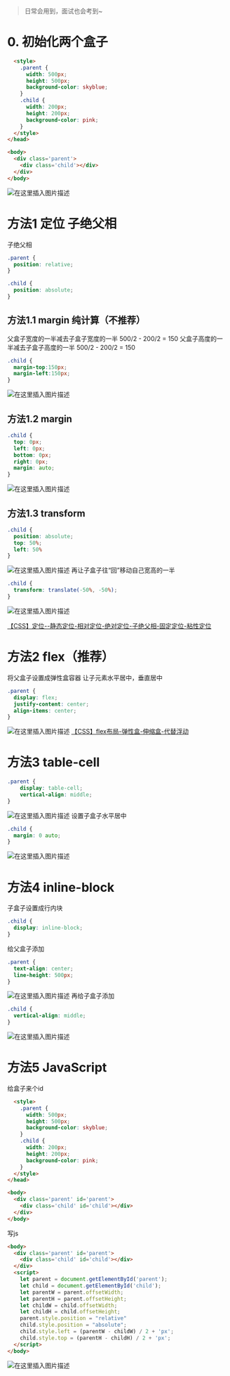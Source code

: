 

> 日常会用到，面试也会考到~

# 0. 初始化两个盒子

```html
  <style>
    .parent {
      width: 500px;
      height: 500px;
      background-color: skyblue;
    }
    .child {
      width: 200px;
      height: 200px;
      background-color: pink;
    }
  </style>
</head>

<body>
  <div class='parent'>
    <div class='child'></div>
  </div>
</body>
```
![在这里插入图片描述](https://p3-juejin.byteimg.com/tos-cn-i-k3u1fbpfcp/36698467c779496f829c9c1ac381f16f~tplv-k3u1fbpfcp-zoom-1.image)


# 方法1 定位 子绝父相
子绝父相

```css
.parent {
  position: relative;
}

.child {
  position: absolute;
}
```

## 方法1.1 margin 纯计算（不推荐）
父盒子宽度的一半减去子盒子宽度的一半 500/2 - 200/2 = 150
父盒子高度的一半减去子盒子高度的一半 500/2 - 200/2 = 150


```css
.child {
  margin-top:150px;
  margin-left:150px;
}
```

![在这里插入图片描述](https://p3-juejin.byteimg.com/tos-cn-i-k3u1fbpfcp/da57eb3604fe4f0a883a07bc289f922e~tplv-k3u1fbpfcp-zoom-1.image)

## 方法1.2 margin
```css
.child {
  top: 0px;
  left: 0px;
  bottom: 0px;
  right: 0px;
  margin: auto;
}
```

![在这里插入图片描述](https://p3-juejin.byteimg.com/tos-cn-i-k3u1fbpfcp/1bc948598da2416fa7e83ef3f2e11e1a~tplv-k3u1fbpfcp-zoom-1.image)

## 方法1.3 transform

```css
.child {
  position: absolute;
  top: 50%;
  left: 50%
}
```

![在这里插入图片描述](https://p3-juejin.byteimg.com/tos-cn-i-k3u1fbpfcp/feefe7f5394a471e975efa31019c95d9~tplv-k3u1fbpfcp-zoom-1.image)
再让子盒子往“回”移动自己宽高的一半

```css
.child {
  transform: translate(-50%, -50%);
}
```
![在这里插入图片描述](https://p3-juejin.byteimg.com/tos-cn-i-k3u1fbpfcp/23ec2399dc4a4d8498d53321a1df2b1c~tplv-k3u1fbpfcp-zoom-1.image)


[【CSS】定位--静态定位-相对定位-绝对定位-子绝父相-固定定位-粘性定位](https://blog.csdn.net/weixin_44972008/article/details/110734680)




# 方法2 flex（推荐）

将父盒子设置成弹性盒容器
让子元素水平居中，垂直居中
```css
.parent {
  display: flex;
  justify-content: center;
  align-items: center;
}
```
![在这里插入图片描述](https://p3-juejin.byteimg.com/tos-cn-i-k3u1fbpfcp/60932bf4960443259bd23dc74a2d3ec3~tplv-k3u1fbpfcp-zoom-1.image)
[【CSS】flex布局-弹性盒-伸缩盒-代替浮动](https://blog.csdn.net/weixin_44972008/article/details/113062920)


# 方法3 table-cell

```css
.parent {
    display: table-cell;
    vertical-align: middle;
}
```
![在这里插入图片描述](https://p3-juejin.byteimg.com/tos-cn-i-k3u1fbpfcp/ca546920d0334b3e8a594bd4ff64605b~tplv-k3u1fbpfcp-zoom-1.image)
设置子盒子水平居中

```css
.child {
  margin: 0 auto;
}
```
![在这里插入图片描述](https://p3-juejin.byteimg.com/tos-cn-i-k3u1fbpfcp/f1f7b3b9c07141c8be822539c2d7d0a0~tplv-k3u1fbpfcp-zoom-1.image)
# 方法4 inline-block
子盒子设置成行内块

```css
.child {
  display: inline-block;
}
```

给父盒子添加

```css
.parent {
  text-align: center;
  line-height: 500px;
}
```
![在这里插入图片描述](https://p3-juejin.byteimg.com/tos-cn-i-k3u1fbpfcp/65eb0532f4314a5a98bb89d3a8720a5f~tplv-k3u1fbpfcp-zoom-1.image)
再给子盒子添加
```css
.child {
  vertical-align: middle;
}
```
![在这里插入图片描述](https://p3-juejin.byteimg.com/tos-cn-i-k3u1fbpfcp/38e745e39314427a81b00931cd88de97~tplv-k3u1fbpfcp-zoom-1.image)

# 方法5 JavaScript

给盒子来个id

```html
  <style>
    .parent {
      width: 500px;
      height: 500px;
      background-color: skyblue;
    }
    .child {
      width: 200px;
      height: 200px;
      background-color: pink;
    }
  </style>
</head>

<body>
  <div class='parent' id='parent'>
    <div class='child' id='child'></div>
  </div>
</body>
```

写js

```html
<body>
  <div class='parent' id='parent'>
    <div class='child' id='child'></div>
  </div>
  <script>
    let parent = document.getElementById('parent');
    let child = document.getElementById('child');
    let parentW = parent.offsetWidth;
    let parentH = parent.offsetHeight;
    let childW = child.offsetWidth;
    let childH = child.offsetHeight;
    parent.style.position = "relative"
    child.style.position = "absolute";
    child.style.left = (parentW - childW) / 2 + 'px';
    child.style.top = (parentH - childH) / 2 + 'px';
  </script>
</body>
```
![在这里插入图片描述](https://p3-juejin.byteimg.com/tos-cn-i-k3u1fbpfcp/cfce0e64cfeb44df9c715f657155a1f3~tplv-k3u1fbpfcp-zoom-1.image)